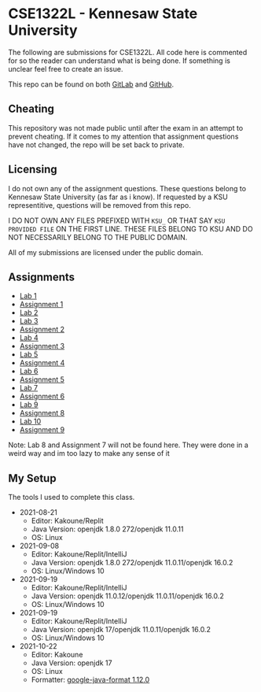 # CSE1322L - Kennesaw State University
The following are submissions for CSE1322L. All code here is commented for so
the reader can understand what is being done. If something is unclear feel free
to create an issue.

This repo can be found on both [GitLab](https://gitlab.com/yemou/cse1322l) and
[GitHub](https://github.com/yemouu/cse1322l).

## Cheating
This repository was not made public until after the exam in an attempt to
prevent cheating. If it comes to my attention that assignment questions have not
changed, the repo will be set back to private.

## Licensing
I do not own any of the assignment questions. These questions belong to Kennesaw
State University (as far as i know). If requested by a KSU representitive,
questions will be removed from this repo.

I DO NOT OWN ANY FILES PREFIXED WITH `KSU_` OR THAT SAY `KSU PROVIDED FILE` ON THE
FIRST LINE. THESE FILES BELONG TO KSU AND DO NOT NECESSARILY BELONG TO THE PUBLIC
DOMAIN.

All of my submissions are licensed under the public domain.

## Assignments
  - [Lab 1](lab01)
  - [Assignment 1](assignment01)
  - [Lab 2](lab02)
  - [Lab 3](lab03)
  - [Assignment 2](assignment02)
  - [Lab 4](lab04)
  - [Assignment 3](assignment03)
  - [Lab 5](lab05)
  - [Assignment 4](assignment04)
  - [Lab 6](lab06)
  - [Assignment 5](assignment05)
  - [Lab 7](lab07)
  - [Assignment 6](assignment06)
  - [Lab 9](lab09)
  - [Assignment 8](assignment08)
  - [Lab 10](lab10)
  - [Assignment 9](assignment09)

Note: Lab 8 and Assignment 7 will not be found here. They were done in a weird way and im too lazy to make any sense of it

## My Setup
The tools I used to complete this class.
  - 2021-08-21
    - Editor: Kakoune/Replit
    - Java Version: openjdk 1.8.0 272/openjdk 11.0.11
    - OS: Linux
  - 2021-09-08
    - Editor: Kakoune/Replit/IntelliJ
    - Java Version: openjdk 1.8.0 272/openjdk 11.0.11/openjdk 16.0.2
    - OS: Linux/Windows 10
  - 2021-09-19
    - Editor: Kakoune/Replit/IntelliJ
    - Java Version: openjdk 11.0.12/openjdk 11.0.11/openjdk 16.0.2
    - OS: Linux/Windows 10
  - 2021-09-19
    - Editor: Kakoune/Replit/IntelliJ
    - Java Version: openjdk 17/openjdk 11.0.11/openjdk 16.0.2
    - OS: Linux/Windows 10
  - 2021-10-22
    - Editor: Kakoune
    - Java Version: openjdk 17
    - OS: Linux
    - Formatter: [google-java-format 1.12.0](https://github.com/google/google-java-format)

